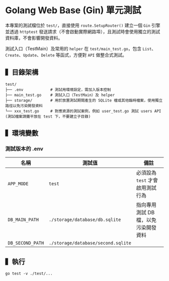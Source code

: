 # Golang Web Base (Gin) 單元測試

本專案的測試檔位於 `test/`，直接使用 `route.SetupRouter()` 建立一個 `Gin` 引擎並透過 `httptest` 發送請求（不會啟動實際網路埠），且測試時會使用獨立的測試資料庫，不會影響開發資料。  

測試入口（TestMain）及常用的 `helper` 在 `test/main_test.go`，包含 `List`、`Create`、`Update`、`Delete` 等函式，方便對 `API` 做整合式測試。

## ▍目錄架構
```
test/
├── .env            # 測試用環境設定，需加入版本控制
├── main_test.go    # 測試入口（TestMain）及 helper
├── storage/        # 用於放置測試期間產生的 SQLite 檔或其他臨時檔案，使用獨立路徑以免污染開發資料
└── xxx_test.go     # 對應資源的測試案例，例如 user_test.go 測試 users API (測試檔案請攤平放在 test 下，不要建立子目錄)
```


## ▍環境變數 

### 測試版本的 .env
| 名稱 | 測試值 | 備註 |
|---|---|---|
| `APP_MODE` | `test` | 必須設為 `test` 才會啟用測試行為
| `DB_MAIN_PATH` | `./storage/database/db.sqlite` | 指向專用測試 DB 檔，以免污染開發資料
| `DB_SECOND_PATH` | `./storage/database/second.sqlite` | 



## ▍執行
```shell
go test -v ./test/...
```